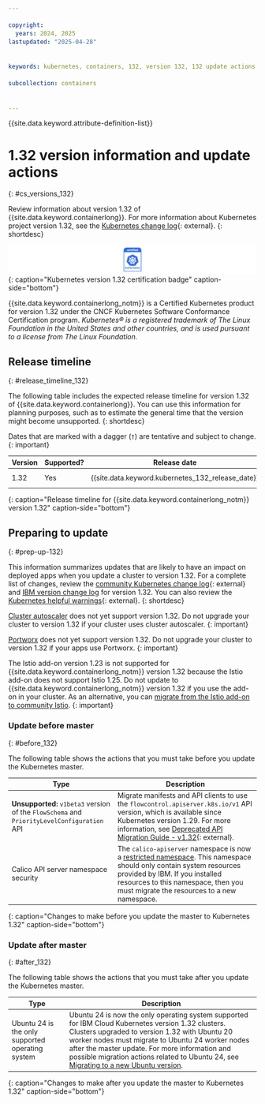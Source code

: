 ```yaml
---

copyright: 
  years: 2024, 2025
lastupdated: "2025-04-28"


keywords: kubernetes, containers, 132, version 132, 132 update actions

subcollection: containers


---
```


{{site.data.keyword.attribute-definition-list}}



# 1.32 version information and update actions
{: #cs_versions_132}


Review information about version 1.32 of {{site.data.keyword.containerlong}}. For more information about Kubernetes project version 1.32, see the [Kubernetes change log](https://kubernetes.io/releases/notes/.){: external}.
{: shortdesc}


![This badge indicates Kubernetes version 1.32 certification for {{site.data.keyword.containerlong_notm}}](images/certified-kubernetes-color.svg){: caption="Kubernetes version 1.32 certification badge" caption-side="bottom"} 

{{site.data.keyword.containerlong_notm}} is a Certified Kubernetes product for version 1.32 under the CNCF Kubernetes Software Conformance Certification program. _Kubernetes® is a registered trademark of The Linux Foundation in the United States and other countries, and is used pursuant to a license from The Linux Foundation._


## Release timeline 
{: #release_timeline_132}

The following table includes the expected release timeline for version 1.32 of {{site.data.keyword.containerlong}}. You can use this information for planning purposes, such as to estimate the general time that the version might become unsupported. 
{: shortdesc}

Dates that are marked with a dagger (`†`) are tentative and subject to change.
{: important}

| Version | Supported? | Release date | Unsupported date |
|------|------|----------|----------|
| 1.32 | Yes | {{site.data.keyword.kubernetes_132_release_date}} | {{site.data.keyword.kubernetes_132_unsupported_date}} `†` |
{: caption="Release timeline for {{site.data.keyword.containerlong_notm}} version 1.32" caption-side="bottom"}


## Preparing to update
{: #prep-up-132}

This information summarizes updates that are likely to have an impact on deployed apps when you update a cluster to version 1.32. For a complete list of changes, review the [community Kubernetes change log](https://github.com/kubernetes/kubernetes/blob/master/CHANGELOG/CHANGELOG-1.32.md){: external} and [IBM version change log](/docs/containers?topic=containers-changelog_132) for version 1.32. You can also review the [Kubernetes helpful warnings](https://kubernetes.io/blog/2020/09/03/warnings/){: external}.
{: shortdesc}

[Cluster autoscaler](/docs/containers?topic=containers-cluster-scaling-classic-vpc) does not yet support version 1.32. Do not upgrade your cluster to version 1.32 if your cluster uses cluster autoscaler.
{: important}

[Portworx](https://cloud.ibm.com/docs/containers?topic=containers-storage_portworx_about) does not yet support version 1.32. Do not upgrade your cluster to version 1.32 if your apps use Portworx.
{: important}

The Istio add-on version 1.23 is not supported for {{site.data.keyword.containerlong_notm}} version 1.32 because the Istio add-on does not support Istio 1.25. Do not update to {{site.data.keyword.containerlong_notm}} version 1.32 if you use the add-on in your cluster. As an alternative, you can [migrate from the Istio add-on to community Istio](/docs/containers?topic=containers-istio&interface=ui#migrate).
{: important}

### Update before master
{: #before_132}

The following table shows the actions that you must take before you update the Kubernetes master.

| Type | Description |
| --- | --- |
| **Unsupported:** `v1beta3` version of the `FlowSchema` and `PriorityLevelConfiguration` API | Migrate manifests and API clients to use the `flowcontrol.apiserver.k8s.io/v1` API version, which is available since Kubernetes version 1.29. For more information, see [Deprecated API Migration Guide - v1.32](https://kubernetes.io/docs/reference/using-api/deprecation-guide/#v1-32){: external}. |
| Calico API server namespace security | The `calico-apiserver` namespace is now a [restricted namespace](/docs/containers?topic=containers-pod-security-admission). This namespace should only contain system resources provided by IBM. If you installed resources to this namespace, then you must migrate the resources to a new namespace. |
{: caption="Changes to make before you update the master to Kubernetes 1.32" caption-side="bottom"}


### Update after master
{: #after_132}

The following table shows the actions that you must take after you update the Kubernetes master.

| Type | Description |
| --- | --- |
| Ubuntu 24 is the only supported operating system | Ubuntu 24 is now the only operating system supported for IBM Cloud Kubernetes version 1.32 clusters. Clusters  upgraded to version 1.32 with Ubuntu 20 worker nodes must migrate to Ubuntu 24 worker nodes after the master update. For more information and possible migration actions related to Ubuntu 24, see [Migrating to a new Ubuntu version](/docs/containers?topic=containers-ubuntu-migrate). |
{: caption="Changes to make after you update the master to Kubernetes 1.32" caption-side="bottom"}
